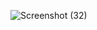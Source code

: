 ![Screenshot (32)](https://github.com/muhindi-id/Nodejs/assets/152690774/a32ab2e5-34ff-4060-912e-5cdf2d26075c)

